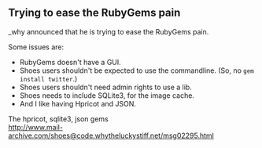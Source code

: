 Trying to ease the RubyGems pain
--------------------------------

_why announced that he is trying to ease the RubyGems pain.

Some issues are:

 + RubyGems doesn't have a GUI.
 + Shoes users shouldn't be expected to use the commandline.
   (So, no `gem install twitter`.)
 + Shoes users shouldn't need admin rights to use a lib.
 + Shoes needs to include SQLite3, for the image cache.
 + And I like having Hpricot and JSON.



The hpricot, sqlite3, json gems <br>
<http://www.mail-archive.com/shoes@code.whytheluckystiff.net/msg02295.html>
